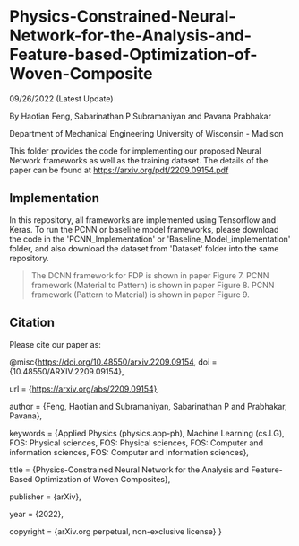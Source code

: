 # Physics-Constrained-Neural-Network-for-the-Analysis-and-Feature-based-Optimization-of-Woven-Composite

09/26/2022 (Latest Update)

By Haotian Feng, Sabarinathan P Subramaniyan and Pavana Prabhakar

Department of Mechanical Engineering
University of Wisconsin - Madison

This folder provides the code for implementing our proposed Neural Network frameworks as well as the training dataset. The details of the paper can be found at https://arxiv.org/pdf/2209.09154.pdf

## Implementation
In this repository, all frameworks are implemented using Tensorflow and Keras. To run the PCNN or baseline model frameworks, please download the code in the 'PCNN_Implementation' or 'Baseline_Model_implementation' folder, and also download the dataset from 'Dataset' folder into the same repository. 

>The DCNN framework for FDP is shown in paper Figure 7. 
>PCNN framework (Material to Pattern) is shown in paper Figure 8. 
>PCNN framework (Pattern to Material) is shown in paper Figure 9. 

## Citation
Please cite our paper as:

@misc{https://doi.org/10.48550/arxiv.2209.09154,
  doi = {10.48550/ARXIV.2209.09154},
  
  url = {https://arxiv.org/abs/2209.09154},
  
  author = {Feng, Haotian and Subramaniyan, Sabarinathan P and Prabhakar, Pavana},
  
  keywords = {Applied Physics (physics.app-ph), Machine Learning (cs.LG), FOS: Physical sciences, FOS: Physical sciences, FOS: Computer and information sciences, FOS: Computer and information sciences},
  
  title = {Physics-Constrained Neural Network for the Analysis and Feature-Based Optimization of Woven Composites},
  
  publisher = {arXiv},
  
  year = {2022},
  
  copyright = {arXiv.org perpetual, non-exclusive license}
}

